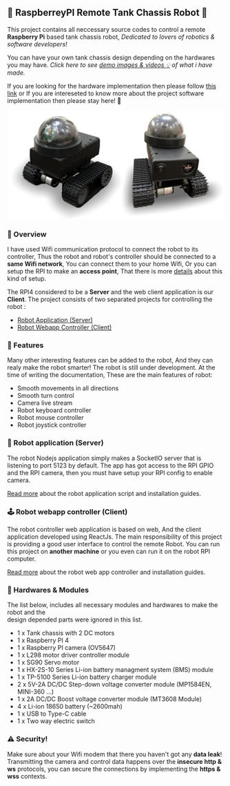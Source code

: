 ## :triangular_flag_on_post: **RaspberreyPI Remote Tank Chassis Robot** :triangular_flag_on_post:
This project contains all neccessary source codes to control a 
remote **Raspberry Pi** based tank chassis robot, *Dedicated to lovers of robotics & software developers!*

You can have your own tank chassis design depending on 
the hardwares you may have. *Click here to see [demo images & videos  :bulb:](/docs/demo.md) of what i have made.*

If you are looking for the hardware implementation then please 
follow [this link](/docs/hardware.md) or If you are intereseted 
to know more about the project software implementation then please stay here!  :orange:

![My Robot Design](/docs/github-overview.jpg)  

### :mag_right: Overview
I have used Wifi communication protocol to connect the robot to its controller,
Thus the robot and robot's controller should be 
connected to a **same Wifi network**, You can connect them to your home Wifi, Or you can setup the RPI to make an 
**access point**, That there is more [details](https://github.com/RaspberryConnect/AutoHotspot-Installer) 
about this kind of setup.

The RPI4 considered to be a **Server** and the web client application is 
our **Client**. The project consists of two separated projects for controlling the robot :
- [Robot Application (Server)](#robotrobot-application-server)  
- [Robot Webapp Controller (Client)](#joystick-robot-webapp-controller-client)    
 
### :mechanical_arm: Features
Many other interesting features can be added to the robot, And they can realy make 
the robot smarter! The robot is still under development. At the time of writing the 
documentation, These are the main features of robot: 

- Smooth movements in all directions
- Smooth turn control
- Camera live stream
- Robot keyboard controller 
- Robot mouse controller 
- Robot joystick controller 
 

### :robot:	Robot application (Server)
The robot Nodejs application
simply makes a SocketIO server that is listening to port 5123 
by default. The app has got access to the RPI GPIO and the RPI 
camera, then you must have setup your RPI config to enable camera.

[Read more](/robot-node-server/Readme.md) about the robot application script and installation guides.

### :joystick: Robot webapp controller (Client)
The robot controller web application is based on web, And the 
client application developed using ReactJs. The main responsibility 
of this project is providing a good user interface to control the remote Robot.
You can run this project on **another machine** or you even can run it on the 
robot RPI computer.

[Read more](/robot-react-client/Readme.md) about the robot web app controller and installation guides.

### :electric_plug:	 Hardwares & Modules
The list below, includes all necessary modules and hardwares to make the robot and the  
design depended parts were ignored in this list. 
- 1 x Tank chassis with 2 DC motors 
- 1 x Raspberry PI 4
- 1 x Raspberry PI camera (OV5647)
- 1 x L298 motor driver controller module
- 1 x SG90 Servo motor
- 1 x HX-2S-10 Series Li-ion battery managment system (BMS) module
- 1 x TP-5100 Series Li-ion battery charger module
- 2 x 5V-2A DC/DC Step-down voltage converter module (MP1584EN, MINI-360 ...)
- 1 x 2A DC/DC Boost voltage converter module (MT3608 Module)
- 4 x Li-ion 18650 battery (~2600mah)
- 1 x USB to Type-C cable
- 1 x Two way electric switch 


### :warning: Security!
Make sure about your Wifi modem that there you haven't got any **data leak**! Transmitting the camera and control data happens over the **insecure http & ws** protocols, you can secure the connections by implementing the **https & wss** contexts.
